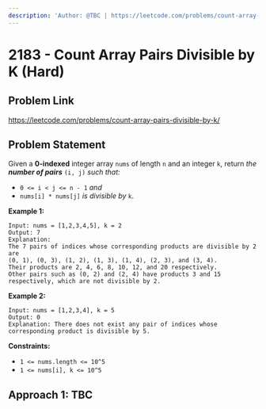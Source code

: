 ```yaml
---
description: 'Author: @TBC | https://leetcode.com/problems/count-array-pairs-divisible-by-k/'
---
```


# 2183 -  Count Array Pairs Divisible by K (Hard)

## Problem Link

https://leetcode.com/problems/count-array-pairs-divisible-by-k/

## Problem Statement

Given a **0-indexed** integer array `nums` of length `n` and an integer `k`, return _the **number of pairs**_ `(i, j)` _such that:_

* `0 <= i < j <= n - 1` _and_
* `nums[i] * nums[j]` _is divisible by_ `k`.

**Example 1:**

```
Input: nums = [1,2,3,4,5], k = 2
Output: 7
Explanation: 
The 7 pairs of indices whose corresponding products are divisible by 2 are
(0, 1), (0, 3), (1, 2), (1, 3), (1, 4), (2, 3), and (3, 4).
Their products are 2, 4, 6, 8, 10, 12, and 20 respectively.
Other pairs such as (0, 2) and (2, 4) have products 3 and 15 respectively, which are not divisible by 2.    
```

**Example 2:**

```
Input: nums = [1,2,3,4], k = 5
Output: 0
Explanation: There does not exist any pair of indices whose corresponding product is divisible by 5.
```

**Constraints:**

* `1 <= nums.length <= 10^5`
* `1 <= nums[i], k <= 10^5`

## Approach 1: TBC
